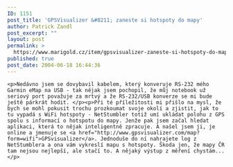 ```yaml
---
ID: 1151
post_title: 'GPSVisualizer &#8211; zaneste si hotspoty do mapy'
author: Patrick Zandl
post_excerpt: ""
layout: post
permalink: >
  https://www.marigold.cz/item/gpsvisualizer-zaneste-si-hotspoty-do-mapy
published: true
post_date: 2004-06-18 16:44:36
---
```

	<p>Nedávno jsem se dovybavil kabelem, který konveruje RS-232 mého Garmin eMap na USB - tak nějak jsem pochopil, že můj notebook už seriový port považuje za mrtvý a že RS-232/USB konverze se mi bude ještě párkrát hodit. </p><p>Při té příležitosti mi přišlo na mysl, že bych se mohl pokusit trochu prozkoumat svoje okolí a zjistit, jak to tu vypadá s WiFi hotspoty - NetStumbler totiž umí ukládat polohu z GPS spolu s informací o hotspotu do mapy. Jenže pak jsem začal hledat aplikaci, která to nějak inteligentně zpracuje. A našel jsem ji, je online a jmenuje se <a href="http://www.gpsvisualizer.com/map?form=wifi">GPSvisualizer</a>. Jednoduše do ní nahrajete log z NetStumblera a ona vám vykreslí mapu s hotspoty. Škoda jen, že mapy ČR tam nejsou nejlepší, ale stačí to. A nějaký výstup z měření chystám... </p>
<!--more-->	<p />